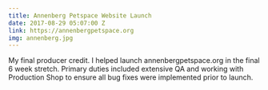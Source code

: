 ```yaml
---
title: Annenberg Petspace Website Launch
date: 2017-08-29 05:07:00 Z
link: https://annenbergpetspace.org
img: annenberg.jpg
---
```


My final producer credit. I helped launch annenbergpetspace.org in the final 6 week stretch. Primary duties included extensive QA and working with Production Shop to ensure all bug fixes were implemented prior to launch. 